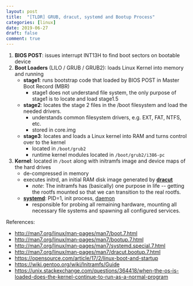 ```yaml
---
layout: post
title:  "[TLDR] GRUB, dracut, systemd and Bootup Process"
categories: [linux]
date: 2019-06-27
draft: false
comment: true
---
```


 1. **BIOS POST**: issues interrupt INT13H to find boot sectors on bootable device
 2. **Boot Loaders** (LILO / GRUB / GRUB2): loads Linux Kernel into memory and running
    * **stage1**: runs bootstrap code that loaded by BIOS POST in Master Boot Record (MBR)
        * stage1 does not understand file system, the only purpose of stage1 is to locate and load stage1.5
    * **stage2**: locates the stage 2 files in the /boot filesystem and load the needed drivers.
        * understands common filesystem drivers, e.g. EXT, FAT, NTFS, etc.
        * stored in core.img
    * **stage3**: locates and loads a Linux kernel into RAM and turns control over to the kernel
        * located in `/boot/grub2`
        * runtime kernel modules located in `/boot/grub2/i386-pc`
 3. **Kernel**: located in `/boot` along with initramfs image and device maps of the hard drives
    * de-compressed in memory
    * executes initrd, an initial RAM disk image generated by [**dracut**](https://dracut.wiki.kernel.org/index.php/Main_Page)
        * _note_: The initramfs has (basically) one purpose in life -- getting the rootfs mounted so that we can transition to the real rootfs.
    * [**systemd**](http://man7.org/linux/man-pages/man1/systemd.1.html): PID=1, init process, [daemon](https://en.wikipedia.org/wiki/Daemon_(computing))
        * responsible for probing all remaining hardware, mounting all necessary file systems and spawning all configured services.


References:

 - http://man7.org/linux/man-pages/man7/boot.7.html
 - http://man7.org/linux/man-pages/man7/bootup.7.html
 - http://man7.org/linux/man-pages/man7/systemd.special.7.html
 - http://man7.org/linux/man-pages/man7/dracut.bootup.7.html
 - https://opensource.com/article/17/2/linux-boot-and-startup
 - https://wiki.gentoo.org/wiki/Initramfs/Guide
 - https://unix.stackexchange.com/questions/364418/when-the-os-is-loaded-does-the-kernel-continue-to-run-as-a-normal-program